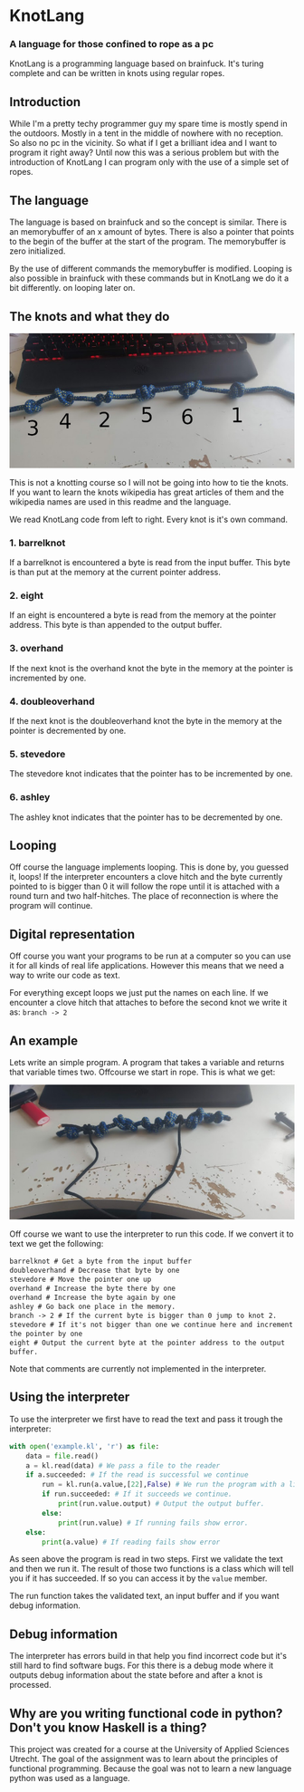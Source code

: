 # KnotLang
### A language for those confined to rope as a pc
KnotLang is a programming language based on brainfuck. It's turing complete and can be written in knots using regular ropes. 

## Introduction
While I'm a pretty techy programmer guy my spare time is mostly spend in the outdoors. Mostly in a tent in the middle of nowhere with no reception. So also no pc in the vicinity. So what if I get a brilliant idea and I want to program it right away? Until now this was a serious problem but with the introduction of KnotLang I can program only with the use of a simple set of ropes.

## The language
The language is based on brainfuck and so the concept is similar. There is an memorybuffer of an x amount of bytes. There is also a pointer that points to the begin of the buffer at the start of the program. The memorybuffer is zero initialized. 

By the use of different commands the memorybuffer is modified. Looping is also possible in brainfuck with these commands but in KnotLang we do it a bit differently. on looping later on.

## The knots and what they do
![The different types of knots](img/knots.jpg)

This is not a knotting course so I will not be going into how to tie the knots. If you want to learn the knots wikipedia has great articles of them and the wikipedia names are used in this readme and the language.

We read KnotLang code from left to right. Every knot is it's own command.

### 1. barrelknot
If a barrelknot is encountered a byte is read from the input buffer. This byte is than put at the memory at the current pointer address.

### 2. eight
If an eight is encountered a byte is read from the memory at the pointer address. This byte is than appended to the output buffer. 

### 3. overhand 
If the next knot is the overhand knot the byte in the memory at the pointer is incremented by one. 

### 4. doubleoverhand 
If the next knot is the doubleoverhand knot the byte in the memory at the pointer is decremented by one. 

### 5. stevedore 
The stevedore knot indicates that the pointer has to be incremented by one. 

### 6. ashley 
The ashley knot indicates that the pointer has to be decremented by one. 

## Looping
Off course the language implements looping. This is done by, you guessed it, loops! If the interpreter encounters a clove hitch and the byte currently pointed to is bigger than 0 it will follow the rope until it is attached with a round turn and two half-hitches. The place of reconnection is where the program will continue. 

## Digital representation
Off course you want your programs to be run at a computer so you can use it for all kinds of real life applications. However this means that we need a way to write our code as text. 

For everything except loops we just put the names on each line. If we encounter a clove hitch that attaches to before the second knot we write it as:
`branch -> 2`

## An example
Lets write an simple program. A program that takes a variable and returns that variable times two. Offcourse we start in rope. This is what we get:

![Times two program](img/example.jpg)

Off course we want to use the interpreter to run this code. If we convert it to text we get the following:

	barrelknot # Get a byte from the input buffer
	doubleoverhand # Decrease that byte by one
	stevedore # Move the pointer one up
	overhand # Increase the byte there by one
	overhand # Increase the byte again by one
	ashley # Go back one place in the memory.
	branch -> 2 # If the current byte is bigger than 0 jump to knot 2.
	stevedore # If it's not bigger than one we continue here and increment the pointer by one
	eight # Output the current byte at the pointer address to the output buffer.

Note that comments are currently not implemented in the interpreter.

## Using the interpreter
To use the interpreter we first have to read the text and pass it trough the interpreter:

``` python
with open('example.kl', 'r') as file:
	data = file.read()
	a = kl.read(data) # We pass a file to the reader
	if a.succeeded: # If the read is successful we continue 
		run = kl.run(a.value,[22],False) # We run the program with a list of input vars.
		if run.succeeded: # If it succeeds we continue.
			print(run.value.output) # Output the output buffer.
		else:
			print(run.value) # If running fails show error.
	else:
		print(a.value) # If reading fails show error
```
As seen above the program is read in two steps. First we validate the text and then we run it. The result of those two functions is a class which will tell you if it has succeeded. If so you can access it by the `value` member. 

The run function takes the validated text, an input buffer and if you want debug information.

## Debug information
The interpreter has errors build in that help you find incorrect code but it's still hard to find software bugs. For this there is a debug mode where it outputs debug information about the state before and after a knot is processed.

## Why are you writing functional code in python? Don't you know Haskell is a thing?
This project was created for a course at the University of Applied Sciences Utrecht. The goal of the assignment was to learn about the principles of functional programming. Because the goal was not to learn a new language python was used as a language. 
